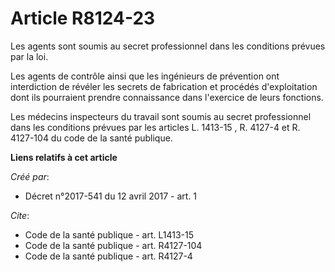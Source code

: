 # Article R8124-23

Les agents sont soumis au secret professionnel dans les conditions prévues par la loi.

Les agents de contrôle ainsi que les ingénieurs de prévention ont interdiction de révéler les secrets de fabrication et
procédés d'exploitation dont ils pourraient prendre connaissance dans l'exercice de leurs fonctions.

Les médecins inspecteurs du travail sont soumis au secret professionnel dans les conditions prévues par les articles  L.
1413-15 ,  R. 4127-4 et  R. 4127-104 du code de la santé publique.

**Liens relatifs à cet article**

_Créé par_:

  - Décret n°2017-541 du 12 avril 2017 - art. 1

_Cite_:

  - Code de la santé publique - art. L1413-15
  - Code de la santé publique - art. R4127-104
  - Code de la santé publique - art. R4127-4
